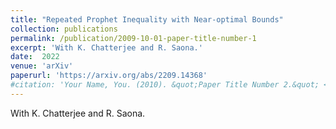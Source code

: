 ```yaml
---
title: "Repeated Prophet Inequality with Near-optimal Bounds"
collection: publications
permalink: /publication/2009-10-01-paper-title-number-1
excerpt: 'With K. Chatterjee and R. Saona.'
date:  2022
venue: 'arXiv'
paperurl: 'https://arxiv.org/abs/2209.14368'
#citation: 'Your Name, You. (2010). &quot;Paper Title Number 2.&quot; <i>Journal 1</i>. 1(2).'
---
```

With K. Chatterjee and R. Saona.
